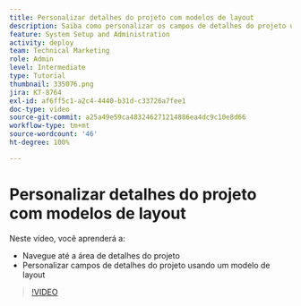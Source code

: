 ```yaml
---
title: Personalizar detalhes do projeto com modelos de layout
description: Saiba como personalizar os campos de detalhes do projeto usando um modelo de layout.
feature: System Setup and Administration
activity: deploy
team: Technical Marketing
role: Admin
level: Intermediate
type: Tutorial
thumbnail: 335076.png
jira: KT-8764
exl-id: af6ff5c1-a2c4-4440-b31d-c33726a7fee1
doc-type: video
source-git-commit: a25a49e59ca483246271214886ea4dc9c10e8d66
workflow-type: tm+mt
source-wordcount: '46'
ht-degree: 100%

---
```


# Personalizar detalhes do projeto com modelos de layout

Neste vídeo, você aprenderá a:

* Navegue até a área de detalhes do projeto
* Personalizar campos de detalhes do projeto usando um modelo de layout

>[!VIDEO](https://video.tv.adobe.com/v/335076/?quality=12&learn=on)
